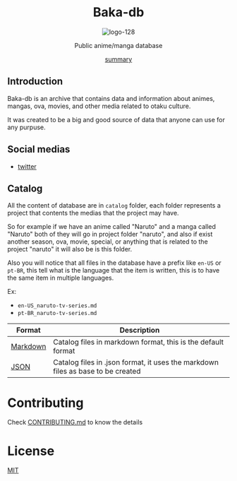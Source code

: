 <div align='center'>

# Baka-db

![logo-128](https://user-images.githubusercontent.com/43827016/128577846-fb2d59a9-4aae-4591-8b67-83c9bb95b53b.png)

Public anime/manga database

[summary](./summary/0.md)

</div>

## Introduction

Baka-db is an archive that contains data and information about animes, mangas, ova, movies, and other media related to otaku culture.

It was created to be a big and good source of data that anyone can use for any purpuse.

## Social medias

- [twitter](https://twitter.com/baka_db)

## Catalog

All the content of database are in `catalog` folder, each folder represents a project that contents the medias that the project may have.

So for example if we have an anime called "Naruto" and a manga called "Naruto" both of they will go in project folder "naruto", and also if exist another season, ova, movie, special, or anything that is related to the project "naruto" it will also be is this folder.

Also you will notice that all files in the database have a prefix like `en-US` or `pt-BR`, this tell what is the language that the item is written, this is to have the same item in multiple languages.

Ex:

-   `en-US_naruto-tv-series.md`
-   `pt-BR_naruto-tv-series.md`

| Format                                                             | Description                                                                     |
| ------------------------------------------------------------------ | ------------------------------------------------------------------------------- |
| [Markdown](https://github.com/htron-dev/baka-db/tree/main/catalog) | Catalog files in markdown format, this is the default format                    |
| [JSON](https://github.com/htron-dev/baka-db/tree/json/catalog)     | Catalog files in .json format, it uses the markdown files as base to be created |

# Contributing

Check [CONTRIBUTING.md](./CONTRIBUTING.md) to know the details

# License

[MIT](LICENSE.md)
